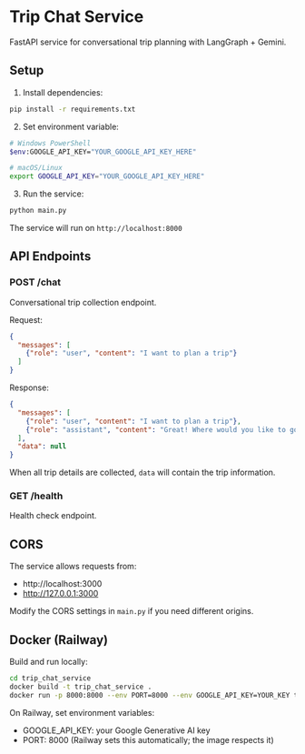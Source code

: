 # Trip Chat Service

FastAPI service for conversational trip planning with LangGraph + Gemini.

## Setup

1. Install dependencies:
```bash
pip install -r requirements.txt
```

2. Set environment variable:
```bash
# Windows PowerShell
$env:GOOGLE_API_KEY="YOUR_GOOGLE_API_KEY_HERE"

# macOS/Linux
export GOOGLE_API_KEY="YOUR_GOOGLE_API_KEY_HERE"
```

3. Run the service:
```bash
python main.py
```

The service will run on `http://localhost:8000`

## API Endpoints

### POST /chat
Conversational trip collection endpoint.

Request:
```json
{
  "messages": [
    {"role": "user", "content": "I want to plan a trip"}
  ]
}
```

Response:
```json
{
  "messages": [
    {"role": "user", "content": "I want to plan a trip"},
    {"role": "assistant", "content": "Great! Where would you like to go?"}
  ],
  "data": null
}
```

When all trip details are collected, `data` will contain the trip information.

### GET /health
Health check endpoint.

## CORS

The service allows requests from:
- http://localhost:3000
- http://127.0.0.1:3000

Modify the CORS settings in `main.py` if you need different origins.

## Docker (Railway)

Build and run locally:
```bash
cd trip_chat_service
docker build -t trip_chat_service .
docker run -p 8000:8000 --env PORT=8000 --env GOOGLE_API_KEY=YOUR_KEY trip_chat_service
```

On Railway, set environment variables:
- GOOGLE_API_KEY: your Google Generative AI key
- PORT: 8000 (Railway sets this automatically; the image respects it)
